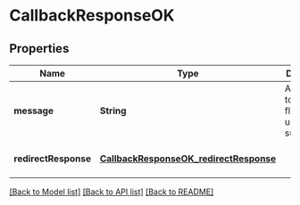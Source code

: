 # CallbackResponseOK

## Properties

| Name                 | Type                                                                              | Description                                          | Notes                        |
| -------------------- | --------------------------------------------------------------------------------- | ---------------------------------------------------- | ---------------------------- |
| **message**          | **String**                                                                        | A message to vault that flow is updated successfully | [default to null]            |
| **redirectResponse** | [**CallbackResponseOK_redirectResponse**](CallbackResponseOK_redirectResponse.md) |                                                      | [optional] [default to null] |

[[Back to Model list]](../README.md#documentation-for-models) [[Back to API list]](../README.md#documentation-for-api-endpoints) [[Back to README]](../README.md)
